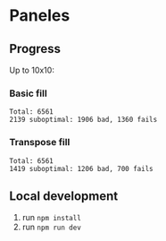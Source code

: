 # Paneles

## Progress

Up to 10x10:

### Basic fill

```
Total: 6561
2139 suboptimal: 1906 bad, 1360 fails
```

### Transpose fill

```
Total: 6561
1419 suboptimal: 1206 bad, 700 fails
```


## Local development

1. run `npm install`
2. run `npm run dev`